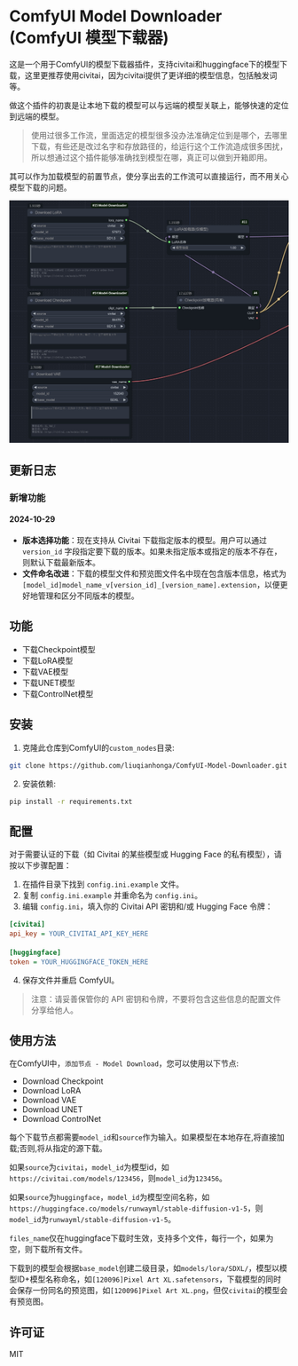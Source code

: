 # ComfyUI Model Downloader (ComfyUI 模型下载器)

这是一个用于ComfyUI的模型下载器插件，支持civitai和huggingface下的模型下载，这里更推荐使用civitai，因为civitai提供了更详细的模型信息，包括触发词等。

做这个插件的初衷是让本地下载的模型可以与远端的模型关联上，能够快速的定位到远端的模型。

> 使用过很多工作流，里面选定的模型很多没办法准确定位到是哪个，去哪里下载，有些还是改过名字和存放路径的，给运行这个工作流造成很多困扰，所以想通过这个插件能够准确找到模型在哪，真正可以做到开箱即用。

其可以作为加载模型的前置节点，使分享出去的工作流可以直接运行，而不用关心模型下载的问题。

![example](example.png)

## 更新日志

### 新增功能

#### 2024-10-29
- **版本选择功能**：现在支持从 Civitai 下载指定版本的模型。用户可以通过 `version_id` 字段指定要下载的版本。如果未指定版本或指定的版本不存在，则默认下载最新版本。
- **文件命名改进**：下载的模型文件和预览图文件名中现在包含版本信息，格式为 `[model_id]model_name_v[version_id]_[version_name].extension`，以便更好地管理和区分不同版本的模型。

## 功能

- 下载Checkpoint模型
- 下载LoRA模型
- 下载VAE模型
- 下载UNET模型
- 下载ControlNet模型

## 安装

1. 克隆此仓库到ComfyUI的`custom_nodes`目录:

```bash
git clone https://github.com/liuqianhonga/ComfyUI-Model-Downloader.git
```

2. 安装依赖:

```bash
pip install -r requirements.txt
```

## 配置

对于需要认证的下载（如 Civitai 的某些模型或 Hugging Face 的私有模型），请按以下步骤配置：

1. 在插件目录下找到 `config.ini.example` 文件。
2. 复制 `config.ini.example` 并重命名为 `config.ini`。
3. 编辑 `config.ini`，填入你的 Civitai API 密钥和/或 Hugging Face 令牌：

```ini
[civitai]
api_key = YOUR_CIVITAI_API_KEY_HERE

[huggingface]
token = YOUR_HUGGINGFACE_TOKEN_HERE
```

4. 保存文件并重启 ComfyUI。

> 注意：请妥善保管你的 API 密钥和令牌，不要将包含这些信息的配置文件分享给他人。

## 使用方法

在ComfyUI中，`添加节点 - Model Download`，您可以使用以下节点:

- Download Checkpoint
- Download LoRA
- Download VAE
- Download UNET
- Download ControlNet

每个下载节点都需要`model_id`和`source`作为输入。如果模型在本地存在,将直接加载;否则,将从指定的源下载。

如果`source`为`civitai`，`model_id`为模型id，如`https://civitai.com/models/123456`，则`model_id`为`123456`。

如果`source`为`huggingface`，`model_id`为模型空间名称，如`https://huggingface.co/models/runwayml/stable-diffusion-v1-5`，则`model_id`为`runwayml/stable-diffusion-v1-5`。

`files_name`仅在huggingface下载时生效，支持多个文件，每行一个，如果为空，则下载所有文件。

下载到的模型会根据`base_model`创建二级目录，如`models/lora/SDXL/`，模型以模型ID+模型名称命名，如`[120096]Pixel Art XL.safetensors`，下载模型的同时会保存一份同名的预览图，如`[120096]Pixel Art XL.png`，但仅`civitai`的模型会有预览图。

## 许可证

MIT